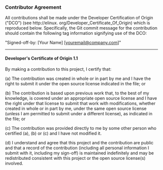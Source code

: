 ### Contributor Agreement
All contributions shall be made under the Developer Certification of Origin ("DCO") (see http://elinux.
org/Developer_Certificate_Of_Origin) which is reproduced below. Specifically, the Git commit message for the 
contribution should contain the following tag information signifying use of the DCO:

"Signed-off-by: [Your Name] [youremail@company.com]"

________________________________________
#### Developer's Certificate of Origin 1.1
By making a contribution to this project, I certify that:

(a) The contribution was created in whole or in part by me and I have the right to submit it under the open source 
license indicated in the file; or

(b) The contribution is based upon previous work that, to the best of my knowledge, is covered under an appropriate 
open source license and I have the right under that license to submit that work with modifications, whether created 
in whole or in part by me, under the same open source license (unless I am permitted to submit under a different 
license), as indicated in the file; or

(c) The contribution was provided directly to me by some other person who certified (a), (b) or (c) and I have not 
modified it.

(d) I understand and agree that this project and the contribution are public and that a record of the contribution 
(including all personal information I submit with it, including my sign-off) is maintained indefinitely and may be 
redistributed consistent with this project or the open source license(s) involved.
